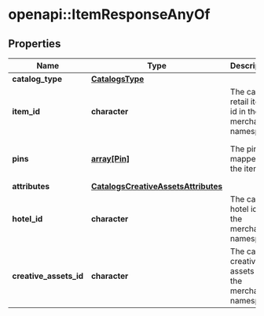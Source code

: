 # openapi::ItemResponseAnyOf


## Properties
Name | Type | Description | Notes
------------ | ------------- | ------------- | -------------
**catalog_type** | [**CatalogsType**](CatalogsType.md) |  | [Enum: ] 
**item_id** | **character** | The catalog retail item id in the merchant namespace | [optional] 
**pins** | [**array[Pin]**](Pin.md) | The pins mapped to the item | [optional] [Max. items: 11] 
**attributes** | [**CatalogsCreativeAssetsAttributes**](CatalogsCreativeAssetsAttributes.md) |  | [optional] 
**hotel_id** | **character** | The catalog hotel id in the merchant namespace | [optional] 
**creative_assets_id** | **character** | The catalog creative assets id in the merchant namespace | [optional] 


